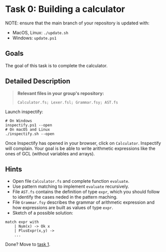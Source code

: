 # Task 0: Building a calculator

NOTE: ensure that the main branch of your repository is updated with:

- MacOS, Linux: `./update.sh`
- Windows: `update.ps1`

## Goals

The goal of this task is to complete the calculator.

## Detailed Description

> **Relevant files in your group's repository:** 
> 
> `Calculator.fs; Lexer.fsl; Grammar.fsy; AST.fs`

Launch inspectify:

```
# On Windows
inspectify.ps1 --open
# On macOS and Linux
./inspectify.sh --open
```

Once Inspectify has opened in your browser, click on `Calculator`. Inspectify will complain. Your goal is be able to write arithmetic expressions like the ones of GCL (without variables and arrays).

## Hints
- Open file `Calculator.fs` and complete function `evaluate`.
- Use pattern matching to implement `evaluate` recursively.
- File `AST.fs` contains the definition of type `expr`, which you should follow to identify the cases neded in the pattern maching.
- File `Grammar.fsy` describes the grammar of arithmetic expression and how expressions are built as values of type `expr`.
- Sketch of a possible solution:

```
match expr with
    | Num(x) -> Ok x
    | PlusExpr(x,y) -> 
    ...
```

Done? Move to [task 1](task1.md).

